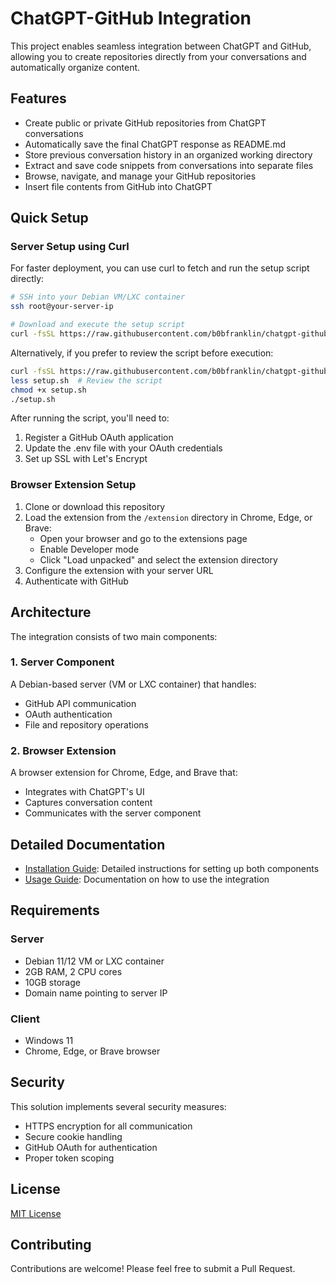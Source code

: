 # ChatGPT-GitHub Integration

This project enables seamless integration between ChatGPT and GitHub, allowing you to create repositories directly from your conversations and automatically organize content.

## Features

- Create public or private GitHub repositories from ChatGPT conversations
- Automatically save the final ChatGPT response as README.md
- Store previous conversation history in an organized working directory
- Extract and save code snippets from conversations into separate files
- Browse, navigate, and manage your GitHub repositories
- Insert file contents from GitHub into ChatGPT

## Quick Setup

### Server Setup using Curl

For faster deployment, you can use curl to fetch and run the setup script directly:

```bash
# SSH into your Debian VM/LXC container
ssh root@your-server-ip

# Download and execute the setup script
curl -fsSL https://raw.githubusercontent.com/b0bfranklin/chatgpt-github-integration/main/setup.sh | bash
```

Alternatively, if you prefer to review the script before execution:
```bash
curl -fsSL https://raw.githubusercontent.com/b0bfranklin/chatgpt-github-integration/main/setup.sh -o setup.sh
less setup.sh  # Review the script
chmod +x setup.sh
./setup.sh
```

After running the script, you'll need to:
1. Register a GitHub OAuth application
2. Update the .env file with your OAuth credentials
3. Set up SSL with Let's Encrypt

### Browser Extension Setup

1. Clone or download this repository
2. Load the extension from the `/extension` directory in Chrome, Edge, or Brave:
   - Open your browser and go to the extensions page
   - Enable Developer mode
   - Click "Load unpacked" and select the extension directory
3. Configure the extension with your server URL
4. Authenticate with GitHub

## Architecture

The integration consists of two main components:

### 1. Server Component
A Debian-based server (VM or LXC container) that handles:
- GitHub API communication
- OAuth authentication
- File and repository operations

### 2. Browser Extension
A browser extension for Chrome, Edge, and Brave that:
- Integrates with ChatGPT's UI
- Captures conversation content
- Communicates with the server component

## Detailed Documentation

- [Installation Guide](./docs/installation.md): Detailed instructions for setting up both components
- [Usage Guide](./docs/usage.md): Documentation on how to use the integration

## Requirements

### Server
- Debian 11/12 VM or LXC container
- 2GB RAM, 2 CPU cores
- 10GB storage
- Domain name pointing to server IP

### Client
- Windows 11
- Chrome, Edge, or Brave browser

## Security

This solution implements several security measures:
- HTTPS encryption for all communication
- Secure cookie handling
- GitHub OAuth for authentication
- Proper token scoping

## License

[MIT License](./LICENSE)

## Contributing

Contributions are welcome! Please feel free to submit a Pull Request.
